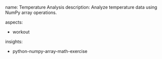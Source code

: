 name: Temperature Analysis
description: Analyze temperature data using NumPy array operations.

aspects:
  - workout

insights:
  - python-numpy-array-math-exercise

